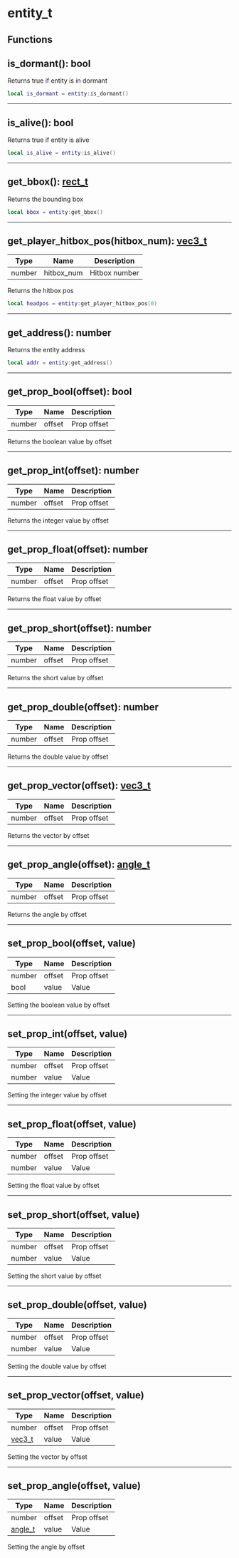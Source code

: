 # entity_t

## Functions

## **is_dormant()**: bool

Returns true if entity is in dormant
```lua
local is_dormant = entity:is_dormant()
```

---

## **is_alive()**: bool

Returns true if entity is alive
```lua
local is_alive = entity:is_alive()
```

---

## **get_bbox()**: [rect_t](../../../types/rect_t/)

Returns the bounding box
```lua
local bbox = entity:get_bbox()
```

---

## **get_player_hitbox_pos(hitbox_num)**: [vec3_t](../../../types/vec3_t/)
Type | Name | Description
------------ | ------------- | ------------
number | hitbox_num | Hitbox number

Returns the hitbox pos
```lua
local headpos = entity:get_player_hitbox_pos(0)
```

---

## **get_address()**: number

Returns the entity address
```lua
local addr = entity:get_address()
```

---

## **get_prop_bool(offset)**: bool
Type | Name | Description
------------ | ------------- | ------------
number | offset | Prop offset

Returns the boolean value by offset

---

## **get_prop_int(offset)**: number
Type | Name | Description
------------ | ------------- | ------------
number | offset | Prop offset

Returns the integer value by offset

---

## **get_prop_float(offset)**: number
Type | Name | Description
------------ | ------------- | ------------
number | offset | Prop offset

Returns the float value by offset

---

## **get_prop_short(offset)**: number
Type | Name | Description
------------ | ------------- | ------------
number | offset | Prop offset

Returns the short value by offset

---

## **get_prop_double(offset)**: number
Type | Name | Description
------------ | ------------- | ------------
number | offset | Prop offset

Returns the double value by offset

---

## **get_prop_vector(offset)**: [vec3_t](../../../types/vec3_t/)
Type | Name | Description
------------ | ------------- | ------------
number | offset | Prop offset

Returns the vector by offset

---

## **get_prop_angle(offset)**: [angle_t](../../../types/angle_t/)
Type | Name | Description
------------ | ------------- | ------------
number | offset | Prop offset

Returns the angle by offset

---

## **set_prop_bool(offset, value)**
Type | Name | Description
------------ | ------------- | ------------
number | offset | Prop offset
bool | value | Value

Setting the boolean value by offset

---

## **set_prop_int(offset, value)**
Type | Name | Description
------------ | ------------- | ------------
number | offset | Prop offset
number | value | Value

Setting the integer value by offset

---

## **set_prop_float(offset, value)**
Type | Name | Description
------------ | ------------- | ------------
number | offset | Prop offset
number | value | Value

Setting the float value by offset

---

## **set_prop_short(offset, value)**
Type | Name | Description
------------ | ------------- | ------------
number | offset | Prop offset
number | value | Value

Setting the short value by offset

---

## **set_prop_double(offset, value)**
Type | Name | Description
------------ | ------------- | ------------
number | offset | Prop offset
number | value | Value

Setting the double value by offset

---

## **set_prop_vector(offset, value)**
Type | Name | Description
------------ | ------------- | ------------
number | offset | Prop offset
[vec3_t](../../../types/vec3_t/) | value | Value

Setting the vector by offset

---

## **set_prop_angle(offset, value)**
Type | Name | Description
------------ | ------------- | ------------
number | offset | Prop offset
[angle_t](../../../types/angle_t/) | value | Value

Setting the angle by offset